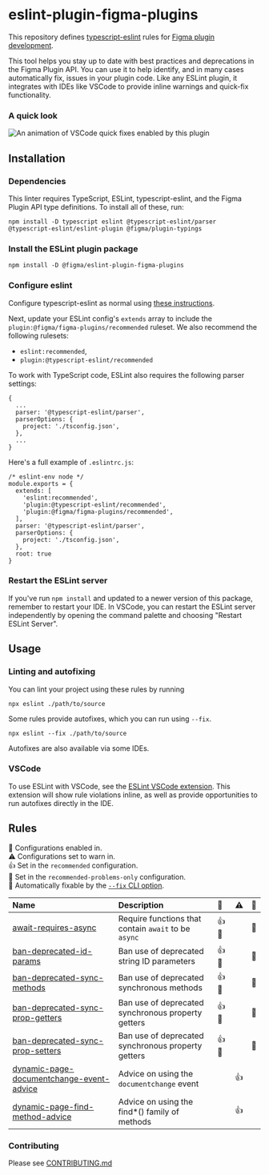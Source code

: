# eslint-plugin-figma-plugins

This repository defines [typescript-eslint](https://typescript-eslint.io/) rules for [Figma plugin development](https://www.figma.com/plugin-docs/).

This tool helps you stay up to date with best practices and deprecations in the Figma Plugin API. You can use it to help identify, and in many cases automatically fix, issues in your plugin code. Like any ESLint plugin, it integrates with IDEs like VSCode to provide inline warnings and quick-fix functionality.

### A quick look

![An animation of VSCode quick fixes enabled by this plugin](./vscode-quickfix.gif)

## Installation

### Dependencies

This linter requires TypeScript, ESLint, typescript-eslint, and the Figma Plugin API type definitions. To install all of these, run:

```
npm install -D typescript eslint @typescript-eslint/parser @typescript-eslint/eslint-plugin @figma/plugin-typings
```

### Install the ESLint plugin package

```
npm install -D @figma/eslint-plugin-figma-plugins
```

### Configure eslint

Configure typescript-eslint as normal using [these instructions](https://typescript-eslint.io/getting-started#step-1-installation).

Next, update your ESLint config's `extends` array to include the `plugin:@figma/figma-plugins/recommended` ruleset. We also recommend the following rulesets:

- `eslint:recommended`,
- `plugin:@typescript-eslint/recommended`

To work with TypeScript code, ESLint also requires the following parser settings:

```
{
  ...
  parser: '@typescript-eslint/parser',
  parserOptions: {
    project: './tsconfig.json',
  },
  ...
}
```

Here's a full example of `.eslintrc.js`:

```
/* eslint-env node */
module.exports = {
  extends: [
    'eslint:recommended',
    'plugin:@typescript-eslint/recommended',
    'plugin:@figma/figma-plugins/recommended',
  ],
  parser: '@typescript-eslint/parser',
  parserOptions: {
    project: './tsconfig.json',
  },
  root: true
}
```

### Restart the ESLint server

If you've run `npm install` and updated to a newer version of this package, remember to restart your IDE. In VSCode, you can restart the ESLint server independently by opening the command palette and choosing "Restart ESLint Server".

## Usage

### Linting and autofixing

You can lint your project using these rules by running

```
npx eslint ./path/to/source
```

Some rules provide autofixes, which you can run using `--fix`.

```
npx eslint --fix ./path/to/source
```

Autofixes are also available via some IDEs.

### VSCode

To use ESLint with VSCode, see the [ESLint VSCode extension](https://marketplace.visualstudio.com/items?itemName=dbaeumer.vscode-eslint). This extension will show rule violations inline, as well as provide opportunities to run autofixes directly in the IDE.

## Rules

<!-- begin auto-generated rules list -->

💼 Configurations enabled in.\
⚠️ Configurations set to warn in.\
👍 Set in the `recommended` configuration.\
🔦 Set in the `recommended-problems-only` configuration.\
🔧 Automatically fixable by the [`--fix` CLI option](https://eslint.org/docs/user-guide/command-line-interface#--fix).

| Name                                                                                               | Description                                          | 💼    | ⚠️ | 🔧 |
| :------------------------------------------------------------------------------------------------- | :--------------------------------------------------- | :---- | :- | :- |
| [await-requires-async](docs/rules/await-requires-async.md)                                         | Require functions that contain `await` to be `async` | 👍 🔦 |    | 🔧 |
| [ban-deprecated-id-params](docs/rules/ban-deprecated-id-params.md)                                 | Ban use of deprecated string ID parameters           | 👍 🔦 |    | 🔧 |
| [ban-deprecated-sync-methods](docs/rules/ban-deprecated-sync-methods.md)                           | Ban use of deprecated synchronous methods            | 👍 🔦 |    | 🔧 |
| [ban-deprecated-sync-prop-getters](docs/rules/ban-deprecated-sync-prop-getters.md)                 | Ban use of deprecated synchronous property getters   | 👍 🔦 |    | 🔧 |
| [ban-deprecated-sync-prop-setters](docs/rules/ban-deprecated-sync-prop-setters.md)                 | Ban use of deprecated synchronous property getters   | 👍 🔦 |    | 🔧 |
| [dynamic-page-documentchange-event-advice](docs/rules/dynamic-page-documentchange-event-advice.md) | Advice on using the `documentchange` event           |       | 👍 |    |
| [dynamic-page-find-method-advice](docs/rules/dynamic-page-find-method-advice.md)                   | Advice on using the find*() family of methods        |       | 👍 |    |

<!-- end auto-generated rules list -->

### Contributing

Please see [CONTRIBUTING.md](./CONTRIBUTING.md)
